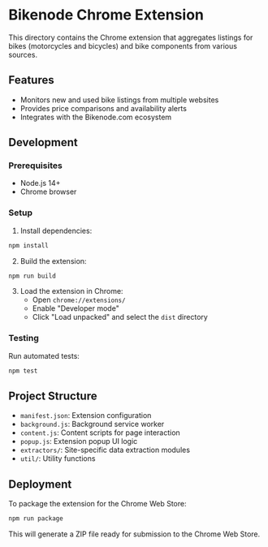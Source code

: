 # Bikenode Chrome Extension

This directory contains the Chrome extension that aggregates listings for bikes (motorcycles and bicycles) and bike components from various sources.

## Features

- Monitors new and used bike listings from multiple websites
- Provides price comparisons and availability alerts
- Integrates with the Bikenode.com ecosystem

## Development

### Prerequisites

- Node.js 14+
- Chrome browser

### Setup

1. Install dependencies:
```bash
npm install
```

2. Build the extension:
```bash
npm run build
```

3. Load the extension in Chrome:
   - Open `chrome://extensions/`
   - Enable "Developer mode"
   - Click "Load unpacked" and select the `dist` directory

### Testing

Run automated tests:
```bash
npm test
```

## Project Structure

- `manifest.json`: Extension configuration
- `background.js`: Background service worker
- `content.js`: Content scripts for page interaction
- `popup.js`: Extension popup UI logic
- `extractors/`: Site-specific data extraction modules
- `util/`: Utility functions

## Deployment

To package the extension for the Chrome Web Store:

```bash
npm run package
```

This will generate a ZIP file ready for submission to the Chrome Web Store.
